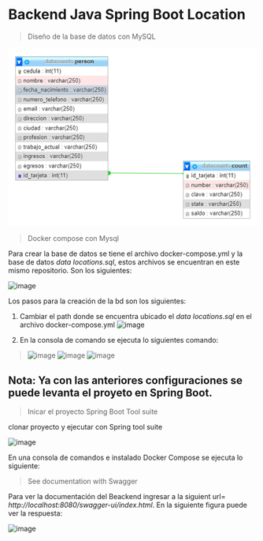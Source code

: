 # Backend Java Spring Boot Location 

> Diseño de la base de datos con MySQL

![imagen](imagenes/DisenoBackendPersonas.PNG)

> Docker compose con Mysql

Para crear la base de datos se tiene el archivo docker-compose.yml y la base de datos *data locations.sql*, estos archivos se encuentran en este mismo repositorio. Son los siguientes:

![image](images/GenerateDockerMysql.PNG)

Los pasos para la creación de la bd son los siguientes:

1. Cambiar el path donde se encuentra ubicado el  *data locations.sql* en el archivo docker-compose.yml
![image](images/ChangeDocker.PNG)

2. En la consola de comando se ejecuta lo siguientes comando:
> ![image](images/PrimerComando.PNG)
![image](images/SegundoComando.PNG)
![image](images/TercerComando.PNG)

## Nota: Ya con las anteriores configuraciones se puede levanta el proyeto en Spring Boot.

> Inicar el proyecto Spring Boot Tool suite

clonar proyecto y ejecutar con Spring tool suite

![image](images/StartProjectSpring.png)

En una consola de comandos e instalado Docker Compose se ejecuta lo siguiente:

> See documentation with Swagger

Para ver la documentación del Beackend ingresar a la siguient url= *http://localhost:8080/swagger-ui/index.html*. En la siguiente figura puede ver la respuesta:

![image](images/DocumentationSwagger.PNG)

